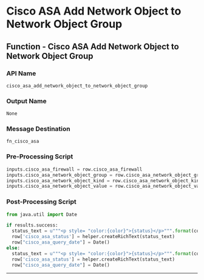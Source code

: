 <!--
    DO NOT MANUALLY EDIT THIS FILE
    THIS FILE IS AUTOMATICALLY GENERATED WITH resilient-circuits codegen
-->

# Cisco ASA Add Network Object to Network Object Group

## Function - Cisco ASA Add Network Object to Network Object Group

### API Name
`cisco_asa_add_network_object_to_network_object_group`

### Output Name
`None`

### Message Destination
`fn_cisco_asa`

### Pre-Processing Script
```python
inputs.cisco_asa_firewall = row.cisco_asa_firewall
inputs.cisco_asa_network_object_group = row.cisco_asa_network_object_group
inputs.cisco_asa_network_object_kind = row.cisco_asa_network_object_kind
inputs.cisco_asa_network_object_value = row.cisco_asa_network_object_value
```

### Post-Processing Script
```python
from java.util import Date

if results.success:
  status_text = u"""<p style= "color:{color}">{status}</p>""".format(color="green", status="Active")
  row['cisco_asa_status'] = helper.createRichText(status_text)
  row["cisco_asa_query_date"] = Date()
else:
  status_text = u"""<p style= "color:{color}">{status}</p>""".format(color="red", status="Already Active")
  row['cisco_asa_status'] = helper.createRichText(status_text)
  row["cisco_asa_query_date"] = Date()
```

---

